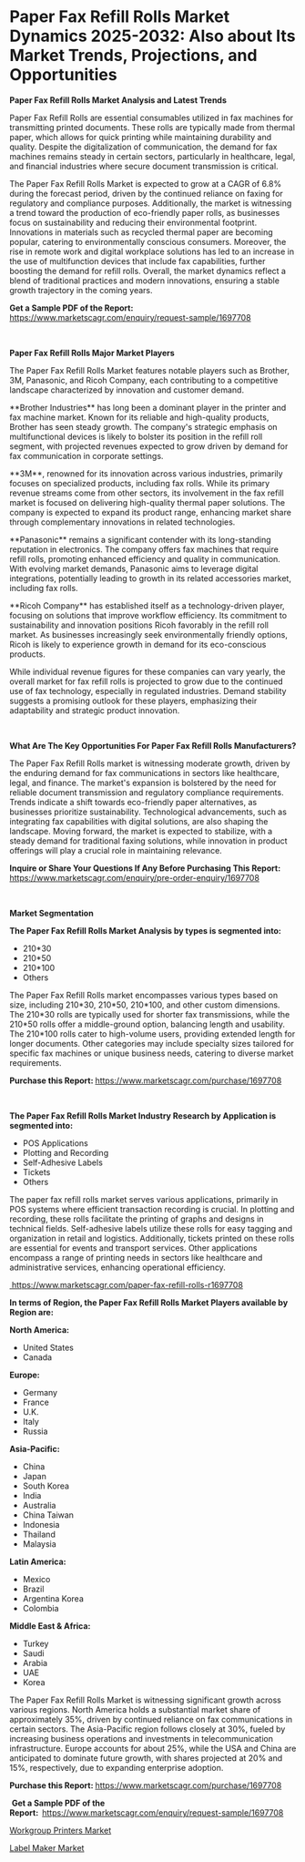 <p><h1>Paper Fax Refill Rolls Market Dynamics 2025-2032: Also about Its Market Trends, Projections, and Opportunities</h1></p><p><strong>Paper Fax Refill Rolls Market Analysis and Latest Trends</strong></p>
<p><p>Paper Fax Refill Rolls are essential consumables utilized in fax machines for transmitting printed documents. These rolls are typically made from thermal paper, which allows for quick printing while maintaining durability and quality. Despite the digitalization of communication, the demand for fax machines remains steady in certain sectors, particularly in healthcare, legal, and financial industries where secure document transmission is critical.</p><p>The Paper Fax Refill Rolls Market is expected to grow at a CAGR of 6.8% during the forecast period, driven by the continued reliance on faxing for regulatory and compliance purposes. Additionally, the market is witnessing a trend toward the production of eco-friendly paper rolls, as businesses focus on sustainability and reducing their environmental footprint. Innovations in materials such as recycled thermal paper are becoming popular, catering to environmentally conscious consumers. Moreover, the rise in remote work and digital workplace solutions has led to an increase in the use of multifunction devices that include fax capabilities, further boosting the demand for refill rolls. Overall, the market dynamics reflect a blend of traditional practices and modern innovations, ensuring a stable growth trajectory in the coming years.</p></p>
<p><strong>Get a Sample PDF of the Report:&nbsp;</strong> <a href="https://www.marketscagr.com/enquiry/request-sample/1697708?utm_campaign=2039&utm_medium=2&utm_source=Github&utm_content=ia&utm_term=24032025&utm_id=paper-fax-refill-rolls">https://www.marketscagr.com/enquiry/request-sample/1697708</a></p>
<p>&nbsp;</p>
<p><strong>Paper Fax Refill Rolls Major Market Players</strong></p>
<p><p>The Paper Fax Refill Rolls Market features notable players such as Brother, 3M, Panasonic, and Ricoh Company, each contributing to a competitive landscape characterized by innovation and customer demand.</p><p>**Brother Industries** has long been a dominant player in the printer and fax machine market. Known for its reliable and high-quality products, Brother has seen steady growth. The company's strategic emphasis on multifunctional devices is likely to bolster its position in the refill roll segment, with projected revenues expected to grow driven by demand for fax communication in corporate settings.</p><p>**3M**, renowned for its innovation across various industries, primarily focuses on specialized products, including fax rolls. While its primary revenue streams come from other sectors, its involvement in the fax refill market is focused on delivering high-quality thermal paper solutions. The company is expected to expand its product range, enhancing market share through complementary innovations in related technologies.</p><p>**Panasonic** remains a significant contender with its long-standing reputation in electronics. The company offers fax machines that require refill rolls, promoting enhanced efficiency and quality in communication. With evolving market demands, Panasonic aims to leverage digital integrations, potentially leading to growth in its related accessories market, including fax rolls.</p><p>**Ricoh Company** has established itself as a technology-driven player, focusing on solutions that improve workflow efficiency. Its commitment to sustainability and innovation positions Ricoh favorably in the refill roll market. As businesses increasingly seek environmentally friendly options, Ricoh is likely to experience growth in demand for its eco-conscious products.</p><p>While individual revenue figures for these companies can vary yearly, the overall market for fax refill rolls is projected to grow due to the continued use of fax technology, especially in regulated industries. Demand stability suggests a promising outlook for these players, emphasizing their adaptability and strategic product innovation.</p></p>
<p>&nbsp;</p>
<p><strong>What Are The Key Opportunities For Paper Fax Refill Rolls Manufacturers?</strong></p>
<p><p>The Paper Fax Refill Rolls market is witnessing moderate growth, driven by the enduring demand for fax communications in sectors like healthcare, legal, and finance. The market's expansion is bolstered by the need for reliable document transmission and regulatory compliance requirements. Trends indicate a shift towards eco-friendly paper alternatives, as businesses prioritize sustainability. Technological advancements, such as integrating fax capabilities with digital solutions, are also shaping the landscape. Moving forward, the market is expected to stabilize, with a steady demand for traditional faxing solutions, while innovation in product offerings will play a crucial role in maintaining relevance.</p></p>
<p><strong>Inquire or Share Your Questions If Any Before Purchasing This Report:</strong> <a href="https://www.marketscagr.com/enquiry/pre-order-enquiry/1697708?utm_campaign=2039&utm_medium=2&utm_source=Github&utm_content=ia&utm_term=24032025&utm_id=paper-fax-refill-rolls">https://www.marketscagr.com/enquiry/pre-order-enquiry/1697708</a></p>
<p>&nbsp;</p>
<p><strong>Market Segmentation</strong></p>
<p><strong>The Paper Fax Refill Rolls Market Analysis by types is segmented into:</strong></p>
<p><ul><li>210*30</li><li>210*50</li><li>210*100</li><li>Others</li></ul></p>
<p><p>The Paper Fax Refill Rolls market encompasses various types based on size, including 210*30, 210*50, 210*100, and other custom dimensions. The 210*30 rolls are typically used for shorter fax transmissions, while the 210*50 rolls offer a middle-ground option, balancing length and usability. The 210*100 rolls cater to high-volume users, providing extended length for longer documents. Other categories may include specialty sizes tailored for specific fax machines or unique business needs, catering to diverse market requirements.</p></p>
<p><strong>Purchase this Report:&nbsp;</strong><a href="https://www.marketscagr.com/purchase/1697708?utm_campaign=2039&utm_medium=2&utm_source=Github&utm_content=ia&utm_term=24032025&utm_id=paper-fax-refill-rolls">https://www.marketscagr.com/purchase/1697708</a></p>
<p>&nbsp;</p>
<p><strong>The Paper Fax Refill Rolls Market Industry Research by Application is segmented into:</strong></p>
<p><ul><li>POS Applications</li><li>Plotting and Recording</li><li>Self-Adhesive Labels</li><li>Tickets</li><li>Others</li></ul></p>
<p><p>The paper fax refill rolls market serves various applications, primarily in POS systems where efficient transaction recording is crucial. In plotting and recording, these rolls facilitate the printing of graphs and designs in technical fields. Self-adhesive labels utilize these rolls for easy tagging and organization in retail and logistics. Additionally, tickets printed on these rolls are essential for events and transport services. Other applications encompass a range of printing needs in sectors like healthcare and administrative services, enhancing operational efficiency.</p></p>
<p><a href="https://www.marketscagr.com/paper-fax-refill-rolls-r1697708?utm_campaign=2039&utm_medium=2&utm_source=Github&utm_content=ia&utm_term=24032025&utm_id=paper-fax-refill-rolls">&nbsp;https://www.marketscagr.com/paper-fax-refill-rolls-r1697708</a></p>
<p><strong>In terms of Region, the Paper Fax Refill Rolls Market Players available by Region are:</strong></p>
<p>
    <p> <strong> North America: </strong>
        <ul>
            <li>United States</li>
            <li>Canada</li>
        </ul>
        </p> 
    <p> <strong> Europe: </strong>
        <ul>
            <li>Germany</li>
            <li>France</li>
            <li>U.K.</li>
            <li>Italy</li>
            <li>Russia</li>
        </ul>
        </p> 
    <p> <strong> Asia-Pacific: </strong>
        <ul>
            <li>China</li>
            <li>Japan</li>
            <li>South Korea</li>
            <li>India</li>
            <li>Australia</li>
            <li>China Taiwan</li>
            <li>Indonesia</li>
            <li>Thailand</li>
            <li>Malaysia</li>
        </ul>
        </p> 
    <p> <strong> Latin America: </strong>
        <ul>
            <li>Mexico</li>
            <li>Brazil</li>
            <li>Argentina Korea</li>
            <li>Colombia</li>
        </ul>
        </p> 
    <p> <strong> Middle East & Africa: </strong>
        <ul>
            <li>Turkey</li>
            <li>Saudi</li>
            <li>Arabia</li>
            <li>UAE</li>
            <li>Korea</li>
        </ul>
    </p>
    </p>
<p><p>The Paper Fax Refill Rolls Market is witnessing significant growth across various regions. North America holds a substantial market share of approximately 35%, driven by continued reliance on fax communications in certain sectors. The Asia-Pacific region follows closely at 30%, fueled by increasing business operations and investments in telecommunication infrastructure. Europe accounts for about 25%, while the USA and China are anticipated to dominate future growth, with shares projected at 20% and 15%, respectively, due to expanding enterprise adoption.</p></p>
<p><strong>Purchase this Report: </strong><a href="https://www.marketscagr.com/purchase/1697708?utm_campaign=2039&utm_medium=2&utm_source=Github&utm_content=ia&utm_term=24032025&utm_id=paper-fax-refill-rolls">https://www.marketscagr.com/purchase/1697708</a></p>
<p>&nbsp;<strong>Get a Sample PDF of the Report:&nbsp;&nbsp;</strong><a href="https://www.marketscagr.com/enquiry/request-sample/1697708?utm_campaign=2039&utm_medium=2&utm_source=Github&utm_content=ia&utm_term=24032025&utm_id=paper-fax-refill-rolls">https://www.marketscagr.com/enquiry/request-sample/1697708</a></p>
<p><strong></strong></p>
<p><p><a href="https://github.com/AKSHATREPORTPRIME/Market-Research-Report-List-7/blob/main/workgroup-printers-market.md?utm_campaign=2039&utm_medium=2&utm_source=Github&utm_content=ia&utm_term=24032025&utm_id=paper-fax-refill-rolls">Workgroup Printers Market</a></p><p><a href="https://github.com/SamiaChowdhury801/Market-Research-Report-List-2/blob/main/label-maker-market.md?utm_campaign=2039&utm_medium=2&utm_source=Github&utm_content=ia&utm_term=24032025&utm_id=paper-fax-refill-rolls">Label Maker Market</a></p></p>